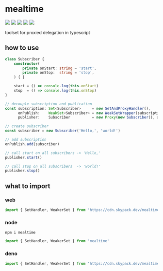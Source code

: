 # mealtime
[![](https://badgen.net/packagephobia/install/mealtime?icon=npm&label&color=black&scale=1.3)](https://www.npmjs.com/package/mealtime) [![](https://badgen.net/npm/types/tslib?icon=typescript&label&color=black&scale=1.3)](https://github.com/domrally/mealtime/blob/main/code/context.d.ts) [![](https://badgen.net/badge/license/Fair?color=grey&scale=1.3)](https://github.com/domrally/mealtime/blob/main/LICENSE) [![](https://badgen.net/github/tag/domrally/mealtime?icon=git&label&color=grey&scale=1.3)](https://github.com/domrally/mealtime/releases) [![](https://badgen.net/github/status/domrally/mealtime?icon=github&label&color=black&scale=1.3)](https://github.com/domrally/mealtime/actions)

toolset for proxied delegation in typescript

## how to use

```ts
class Subscriber {
    constructor(
        private onStart: string = 'start',
        private onStop:  string = 'stop',
    ) { }

    start = () => console.log(this.onStart)
    stop  = () => console.log(this.onStop)
}

// decouple subscription and publication
const subscription: Set<Subscriber>     = new SetAndProxyHandler(),
      onPublish:    WeakSet<Subscriber> = new WeakSetWrapper(subscription),
      publisher:    Subscriber          = new Proxy(new Subscriber(), subscription)

// create subscriber
const subscriber = new Subscriber('Hello,', 'world!')

// add subscription
onPublish.add(subscriber)

// call start on all subscribers -> 'Hello,'
publisher.start()

// call stop on all subscribers  -> 'world!'
publisher.stop()

```

## what to import

### web
```js
import { SetHandler, WeakerSet } from 'https://cdn.skypack.dev/mealtime?min'
```

### node
```
npm i mealtime
```
```js
import { SetHandler, WeakerSet } from 'mealtime'
```

### deno
```ts
import { SetHandler, WeakerSet } from 'https://cdn.skypack.dev/mealtime?dts'
```

